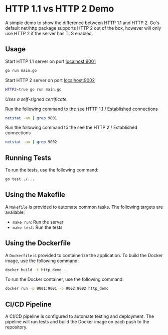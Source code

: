 # HTTP 1.1 vs HTTP 2 Demo

A simple demo to show the difference between HTTP 1.1 and HTTP 2.
Go's default net/http package supports HTTP 2 out of the box, however will only use HTTP 2 if the server has TLS enabled.

## Usage

Start HTTP 1.1 server on port [localhost:9001](https://localhost:9001)
```bash
go run main.go
```

Start HTTP 2 server on port [localhost:9002](https://localhost:9002)
```bash
HTTP2=true go run main.go
```
_Uses a self-signed certificate._

Run the following command to the see HTTP 1.1 / Established connections
```bash
netstat -an | grep 9001
```

Run the following command to the see the HTTP 2 / Established connections
```bash
netstat -an | grep 9002
```

## Running Tests

To run the tests, use the following command:
```bash
go test ./...
```

## Using the Makefile

A `Makefile` is provided to automate common tasks. The following targets are available:
- `make run`: Run the server
- `make test`: Run the tests

## Using the Dockerfile

A `Dockerfile` is provided to containerize the application. To build the Docker image, use the following command:
```bash
docker build -t http_demo .
```

To run the Docker container, use the following command:
```bash
docker run -p 9001:9001 -p 9002:9002 http_demo
```

## CI/CD Pipeline

A CI/CD pipeline is configured to automate testing and deployment. The pipeline will run tests and build the Docker image on each push to the repository.
